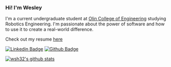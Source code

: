 ### Hi! I'm Wesley

I'm a current undergraduate student at [Olin College of Engineering](https://olin.edu) studying Robotics Engineering.
I'm passionate about the power of software and how to use it to create a real-world difference.

Check out my resume [here](https://wesleysoohoo.me/resume.pdf)

[![Linkedin
Badge](https://img.shields.io/badge/LinkedIn-wesleysoohoo?&style=flat&logo=Linkedin&logoColor=white&color=0077B5)](https://www.linkedin.com/in/wesleysoohoo/
"Connect on LinkedIn")
[![Github Badge](https://img.shields.io/github/followers/wsh32?style=social)](https://www.github.com/wsh32/)

[![wsh32's github
stats](https://github-readme-stats.vercel.app/api?username=wsh32)](https://github.com/anuraghazra/github-readme-stats)

